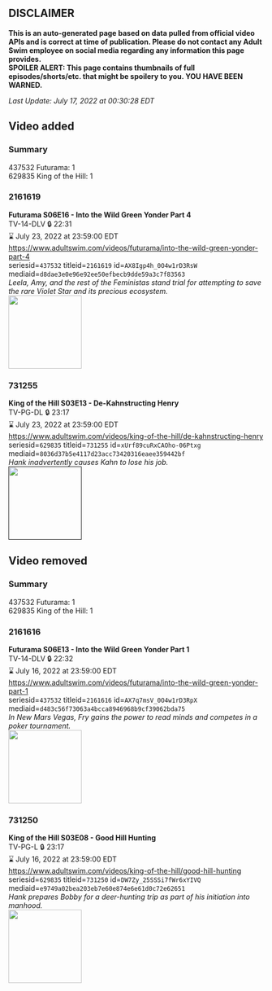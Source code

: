 ## DISCLAIMER
**This is an auto-generated page based on data pulled from official video APIs and is correct at time of publication. Please do not contact any Adult Swim employee on social media regarding any information this page provides.**  
**SPOILER ALERT: This page contains thumbnails of full episodes/shorts/etc. that might be spoilery to you. YOU HAVE BEEN WARNED.**  

_Last Update: July 17, 2022 at 00:30:28 EDT_
## Video added
### Summary
437532 Futurama: 1  
629835 King of the Hill: 1  
### 2161619
**Futurama S06E16 - Into the Wild Green Yonder Part 4**  
TV-14-DLV 🔒 22:31  
⌛ July 23, 2022 at 23:59:00 EDT  
https://www.adultswim.com/videos/futurama/into-the-wild-green-yonder-part-4  
seriesid=`437532` titleid=`2161619` id=`AX8Igp4h_0O4w1rD3RsW` mediaid=`d8dae3e0e96e92ee50efbecb9dde59a3c7f83563`  
_Leela, Amy, and the rest of the Feministas stand trial for attempting to save the rare Violet Star and its precious ecosystem._  
<a href="https://media.cdn.adultswim.com/uploads/20220217/thumbnails/2_22217171177-Futurama_616_IntoTheWildGreenYonderPart4.png"><img src="https://media.cdn.adultswim.com/uploads/20220217/thumbnails/2_22217171177-Futurama_616_IntoTheWildGreenYonderPart4.png" height="144px" /></a>
### 731255
**King of the Hill S03E13 - De-Kahnstructing Henry**  
TV-PG-DL 🔒 23:17  
⌛ July 23, 2022 at 23:59:00 EDT  
https://www.adultswim.com/videos/king-of-the-hill/de-kahnstructing-henry  
seriesid=`629835` titleid=`731255` id=`xUrf89cuRxCAOho-06Ptxg` mediaid=`8036d37b5e4117d23acc73420316eaee359442bf`  
_Hank inadvertently causes Kahn to lose his job._  
<a href=""><img src="" height="144px" /></a>
## Video removed
### Summary
437532 Futurama: 1  
629835 King of the Hill: 1  
### 2161616
**Futurama S06E13 - Into the Wild Green Yonder Part 1**  
TV-14-DLV 🔒 22:32  
⌛ July 16, 2022 at 23:59:00 EDT  
https://www.adultswim.com/videos/futurama/into-the-wild-green-yonder-part-1  
seriesid=`437532` titleid=`2161616` id=`AX7q7msV_0O4w1rD3RpX` mediaid=`d483c56f73063a4bcca8946968b9cf39062bda75`  
_In New Mars Vegas, Fry gains the power to read minds and competes in a poker tournament._  
<a href="https://media.cdn.adultswim.com/uploads/20220216/thumbnails/2_222161352378-Futurama_613_IntoTheWildGreenYonderPart1.png"><img src="https://media.cdn.adultswim.com/uploads/20220216/thumbnails/2_222161352378-Futurama_613_IntoTheWildGreenYonderPart1.png" height="144px" /></a>
### 731250
**King of the Hill S03E08 - Good Hill Hunting**  
TV-PG-L 🔒 23:17  
⌛ July 16, 2022 at 23:59:00 EDT  
https://www.adultswim.com/videos/king-of-the-hill/good-hill-hunting  
seriesid=`629835` titleid=`731250` id=`DW7Zy_25SSSi7fWr6xYIVQ` mediaid=`e9749a02bea203eb7e60e874e6e61d0c72e62651`  
_Hank prepares Bobby for a deer-hunting trip as part of his initiation into manhood._  
<a href="https://media.cdn.adultswim.com/uploads/20220712/thumbnails/2_227121426406-aslogothumbnail.png"><img src="https://media.cdn.adultswim.com/uploads/20220712/thumbnails/2_227121426406-aslogothumbnail.png" height="144px" /></a>
